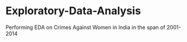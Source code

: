 # Exploratory-Data-Analysis
Performing EDA on Crimes Against Women in India in the span of 2001-2014
